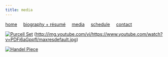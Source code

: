 ```yaml
---
title: media
---
```


[home](https://raharules.github.io/)&nbsp;&nbsp;&nbsp;&nbsp; [biography + résumé](https://raharules.github.io/raharules.github.io/about.html)&nbsp;&nbsp;&nbsp;&nbsp; [media](https://raharules.github.io/raharules.github.io/media.html)&nbsp;&nbsp;&nbsp;&nbsp; [schedule](https://raharules.github.io/raharules.github.io/schedule.html)&nbsp;&nbsp;&nbsp;&nbsp; [contact](https://raharules.github.io/raharules.github.io/contact.html)

[![Purcell Set](http://img.youtube.com/watch?v=PDFi6aGppfI/maxresdefault.jpg)](https://www.youtube.com/watch?v=PDFi6aGppfI)
(http://img.youtube.com/vi/https://www.youtube.com/watch?v=PDFi6aGppfI/maxresdefault.jpg)

[![Handel Piece](https://img.youtube.com/watch?v=Zp3nSAJr_jA.jpg)](https://www.youtube.com/watch?v=Zp3nSAJr_jA)
